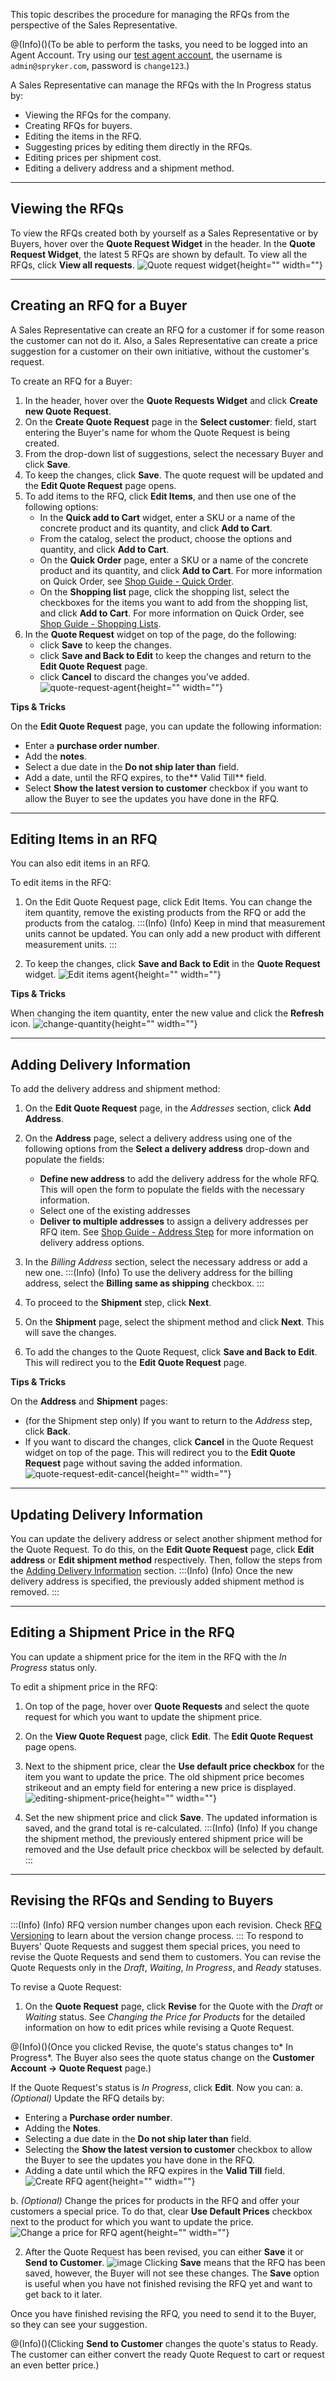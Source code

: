 This topic describes the procedure for managing the RFQs from the perspective of the Sales Representative.

@(Info)()(To be able to perform the tasks, you need to be logged into an Agent Account. Try using our [test agent account](http://www.b2b.demo-spryker.com/agent/login), the username is `admin@spryker.com`, password is `change123`.)

A Sales Representative can manage the RFQs with the In Progress status by:

* Viewing the RFQs for the company.
* Creating RFQs for buyers.
* Editing the items in the RFQ.
* Suggesting prices by editing them directly in the RFQs.
* Editing prices per shipment cost.
* Editing a delivery address and a shipment method.

***
## Viewing the RFQs

To view the RFQs created both by yourself as a Sales Representative or by Buyers, hover over the **Quote Request Widget** in the header. In the **Quote Request Widget**, the latest 5 RFQs are shown by default. To view all the RFQs, click **View all requests**.
![Quote request widget](https://spryker.s3.eu-central-1.amazonaws.com/docs/User+Guides/Shop+User+Guides/RFQ/Shop+Guide+-+Managing+Requests+for+Quotes+for+a+Sales+Representative/quote-request-widget.png){height="" width=""}
***
## Creating an RFQ for a Buyer

A Sales Representative can create an RFQ for a customer if for some reason the customer can not do it. Also, a Sales Representative can create a price suggestion for a customer on their own initiative, without the customer's request.

To create an RFQ for a Buyer:

1. In the header, hover over the **Quote Requests Widget** and click **Create new Quote Request**.
2. On the **Create Quote Request** page in the **Select customer**: field, start entering the Buyer's name for whom the Quote Request is being created.
3. From the drop-down list of suggestions, select the necessary Buyer and click **Save**.
4. To keep the changes, click **Save**. The quote request will be updated and the **Edit Quote Request** page opens.
5. To add items to the RFQ, click **Edit Items**, and then use one of the following options:
    * In the **Quick add to Cart** widget, enter a SKU or a name of the concrete product and its quantity, and click **Add to Cart**.
    * From the catalog, select the product, choose the options and quantity, and click **Add to Cart**.
    * On the **Quick Order** page, enter a SKU or a name of the concrete product and its quantity, and click **Add to Cart**. For more information on Quick Order, see [Shop Guide - Quick Order](https://documentation.spryker.com/docs/quick-order-shop-guide).
    * On the **Shopping list** page, click the shopping list, select the checkboxes for the items you want to add from the shopping list, and click **Add to Cart**. For more information on Quick Order, see [Shop Guide - Shopping Lists](https://documentation.spryker.com/docs/shopping-lists-shop-guide).
6. In the **Quote Request** widget on top of the page, do the following:
    * click **Save** to keep the changes.
    * click **Save and Back to Edit** to keep the changes and return to the **Edit Quote Request** page.
    * click **Cancel** to discard the changes you’ve added.
![quote-request-agent](https://spryker.s3.eu-central-1.amazonaws.com/docs/User+Guides/Shop+User+Guides/RFQ/Shop+Guide+-+Managing+Requests+for+Quotes+for+a+Sales+Representative/quote-request-agent.png){height="" width=""}

**Tips & Tricks**

On the **Edit Quote Request** page, you can update the following information:

* Enter a **purchase order number**.
* Add the **notes**.
* Select a due date in the **Do not ship later than** field.
* Add a date, until the RFQ expires, to the** Valid Till** field. 
* Select **Show the latest version to customer** checkbox if you want to allow the Buyer to see the updates you have done in the RFQ.
***
## Editing Items in an RFQ

You can also edit items in an RFQ. 

To edit items in the RFQ:

1. On the Edit Quote Request page, click Edit Items. You can change the item quantity, remove the existing products from the RFQ or add the products from the catalog.
    :::(Info) (Info)
   Keep in mind that measurement units cannot be updated. You can only add a new product with different measurement units.
    :::

2. To keep the changes, click **Save and Back to Edit** in the **Quote Request** widget.
![Edit items agent](https://spryker.s3.eu-central-1.amazonaws.com/docs/User+Guides/Shop+User+Guides/RFQ/Shop+Guide+-+Managing+Requests+for+Quotes+for+a+Sales+Representative/edit-items-agent.png){height="" width=""}

**Tips & Tricks**

When changing the item quantity, enter the new value and click the **Refresh** icon.
![change-quantity](https://spryker.s3.eu-central-1.amazonaws.com/docs/User+Guides/Shop+User+Guides/RFQ/Shop+Guide+-+Managing+Requests+for+Quotes+for+a+Sales+Representative/change-quantity.png){height="" width=""}
***
## Adding Delivery Information
To add the delivery address and shipment method:

1. On the **Edit Quote Request** page, in the *Addresses* section, click **Add Address**.
2. On the **Address** page, select a delivery address using one of the following options from the **Select a delivery address** drop-down and populate the fields:
    * **Define new address** to add the delivery address for the whole RFQ. This will open the form to populate the fields with the necessary information.
    * Select one of the existing addresses
    * **Deliver to multiple addresses** to assign a delivery addresses per RFQ item. See [Shop Guide - Address Step](https://documentation.spryker.com/docs/address-step-shop-guide-201911) for more information on delivery address options.

3. In the *Billing Address* section, select the necessary address or add a new one. 
    :::(Info) (Info)
    To use the delivery address for the billing address, select the **Billing same as shipping** checkbox.
    :::

4. To proceed to the **Shipment** step, click **Next**.
5. On the **Shipment** page, select the shipment method and click **Next**. This will save the changes. 
6. To add the changes to the Quote Request, click **Save and Back to Edit**. This will redirect you to the **Edit Quote Request** page. 

**Tips & Tricks**

On the **Address** and **Shipment** pages:

* (for the Shipment step only) If you want to return to the *Address* step, click **Back**.
* If you want to discard the changes, click **Cancel** in the Quote Request widget on top of the page. This will redirect you to the **Edit Quote Request** page without saving the added information.
![quote-request-edit-cancel](https://spryker.s3.eu-central-1.amazonaws.com/docs/User+Guides/Shop+User+Guides/RFQ/Shop+Guide+-+Managing+Requests+for+Quotes+for+a+Sales+Representative/quote-request-edit-cancel.png){height="" width=""}
***
## Updating Delivery Information
You can update the delivery address or select another shipment method for the Quote Request. To do this, on the **Edit Quote Request** page, click **Edit address** or **Edit shipment method** respectively. Then, follow the steps from the [Adding Delivery Information](http://#adding-delivery-information) section.
:::(Info) (Info)
Once the new delivery address is specified, the previously added shipment method is removed.
:::
***
## Editing a Shipment Price in the RFQ
You can update a shipment price for the item in the RFQ with the *In Progress* status only.

To edit a shipment price in the RFQ:

1. On top of the page, hover over **Quote Requests** and select the quote request for which you want to update the shipment price.
2. On the **View Quote Request** page, click **Edit**. The **Edit Quote Request** page opens.
3. Next to the shipment price, clear the **Use default price checkbox** for the item you want to update the price. The old shipment price becomes strikeout and an empty field for entering a new price is displayed.
    ![editing-shipment-price](https://spryker.s3.eu-central-1.amazonaws.com/docs/User+Guides/Shop+User+Guides/RFQ/Shop+Guide+-+Managing+Requests+for+Quotes+for+a+Sales+Representative/editing-shipment-price.png){height="" width=""}
    
 4. Set the new shipment price and click **Save**. The updated information is saved, and the grand total is re-calculated.
:::(Info) (Info)
If you change the shipment method, the previously entered shipment price will be removed and the Use default price checkbox will be selected by default.
:::
***
## Revising the RFQs and Sending to Buyers
:::(Info) (Info)
RFQ version number changes upon each revision. Check [RFQ Versioning](https://documentation.spryker.com/docs/quotation-process-rfq-feature-overview-201907#rfq-versioning) to learn about the version change process.
:::
To respond to Buyers' Quote Requests and suggest them special prices, you need to revise the Quote Requests and send them to customers. You can revise the Quote Requests only in the *Draft*, *Waiting*, *In Progress*, and *Ready* statuses.

To revise a Quote Request:

1. On the **Quote Request** page, click **Revise** for the Quote with the *Draft* or *Waiting* status. See *Changing the Price for Products* for the detailed information on how to edit prices while revising a Quote Request.

@(Info)()(Once you clicked Revise, the quote's status changes to* In Progress*. The Buyer also sees the quote status change on the **Customer Account -> Quote Request** page.)

If the Quote Request's status is *In Progress*, click **Edit**. 
Now you can:
a. *(Optional)* Update the RFQ details by:
* Entering a **Purchase order number**.
* Adding the **Notes**.
* Selecting a due date in the **Do not ship later than** field.
* Selecting the **Show the latest version to customer** checkbox to allow the Buyer to see the updates you have done in the RFQ.
* Adding a date until which the RFQ expires in the **Valid Till** field.
![Create RFQ agent](https://spryker.s3.eu-central-1.amazonaws.com/docs/User+Guides/Shop+User+Guides/RFQ/Shop+Guide+-+Managing+Requests+for+Quotes+for+a+Sales+Representative/create-rfq-agent.png){height="" width=""}

b. *(Optional)* Change the prices for products in the RFQ and offer your customers a special price. To do that, clear **Use Default Prices** checkbox next to the product for which you want to update the price.
![Change a price for RFQ agent](https://spryker.s3.eu-central-1.amazonaws.com/docs/User+Guides/Shop+User+Guides/RFQ/Shop+Guide+-+Managing+Requests+for+Quotes+for+a+Sales+Representative/change-price-rfq-agent.png){height="" width=""}

2. After the Quote Request has been revised, you can either **Save** it or **Send to Customer**.
![image](https://spryker.s3.eu-central-1.amazonaws.com/docs/User+Guides/Shop+User+Guides/RFQ/Shop+Guide+-+Managing+Requests+for+Quotes+for+a+Sales+Representative/rfq-revise-agent.png)
Clicking **Save** means that the RFQ has been saved, however, the Buyer will not see these changes. The **Save** option is useful when you have not finished revising the RFQ yet and want to get back to it later.

Once you have finished revising the RFQ, you need to send it to the Buyer, so they can see your suggestion.

@(Info)()(Clicking **Send to Customer** changes the quote's status to Ready. The customer can either convert the ready Quote Request to cart or request an even better price.)